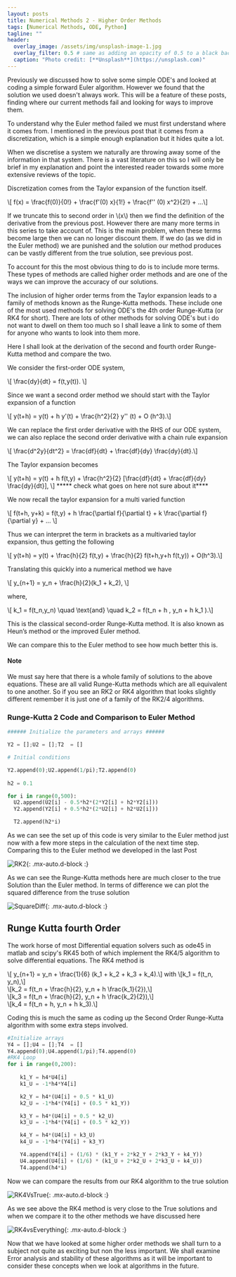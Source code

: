 ```yaml
---
layout: posts
title: Numerical Methods 2 - Higher Order Methods
tags: [Numerical Methods, ODE, Python]
tagline: ""
header:
  overlay_image: /assets/img/unsplash-image-1.jpg
  overlay_filter: 0.5 # same as adding an opacity of 0.5 to a black background
  caption: "Photo credit: [**Unsplash**](https://unsplash.com)"
---
```


Previously we discussed how to solve some simple ODE's and looked at coding a simple forward Euler algorithm. However we found that the solution we used doesn't always work. This will be a feature of these posts, finding where our current methods fail and looking for ways to improve them.

To understand why the Euler method failed we must first understand where it comes from. I mentioned in the previous post that it comes from a discretization, which is a simple enough explanation but it hides quite a lot. 

When we discretise a system we naturally are throwing away some of the information in that system. There is a vast literature on this so I will only be brief in my explanation and point the interested reader towards some more extensive reviews of the topic. 

Discretization comes from the Taylor expansion of the function itself.

\\[ f(x) = \frac{f(0)}{0!} + \frac{f'(0) x}{1!} + \frac{f'' (0) x^2}{2!} + ...\\]

If we truncate this to second order in \\(x\\) then we find the definition of the derivative from the previous post. However there are many more terms in this series to take account of. This is the main problem, when these terms become large then we can no longer discount them. If we do (as we did in the Euler method) we are punished and the solution our method produces can be vastly different from the true solution, see previous post.

To account for this the most obvious thing to do is to include more terms. These types of methods are called higher order methods and are one of the ways we can improve the accuracy of our solutions. 

The inclusion of higher order terms from the Taylor expansion leads to a family of methods known as the Runge-Kutta methods. These include one of the most used methods for solving ODE's the 4th order Runge-Kutta (or RK4 for short). There are lots of other methods for solving ODE's but i do not want to dwell on them too much so I shall leave a link to some of them for anyone who wants to look into them more. 

Here I shall look at the derivation of the second and fourth order Runge-Kutta method and compare the two. 

We consider the first-order ODE system,

\\[ \frac{dy}{dt} = f(t,y(t)). \\]

Since we want a second order method we should start with the Taylor expansion of a function

\\[ y(t+h) = y(t) + h y'(t) + \frac{h^2}{2} y'' (t) + O (h^3).\\]

We can replace the first order derivative with the RHS of our ODE system, we can also replace the second order derivative with a chain rule expansion

\\[ \frac{d^2y}{dt^2} = \frac{df}{dt} + \frac{df}{dy} \frac{dy}{dt}.\\]

The Taylor expansion becomes 

\\[  y(t+h) = y(t) + h f(t,y) + \frac{h^2}{2} [\frac{df}{dt} + \frac{df}{dy} \frac{dy}{dt}], \\]
***** check what goes on here not sure about it****
 
 We now recall the taylor expansion for a multi varied function 

\\[  f(t+h, y+k) = f(t,y) + h \frac{\partial f}{\partial t} + k \frac{\partial f}{\partial y} + ... \\]

Thus we can interpret the term in brackets as a multivaried taylor expansion, thus getting the following 

\\[ y(t+h)  = y(t) + \frac{h}{2} f(t,y) + \frac{h}{2} f(t+h,y+h f(t,y)) + O(h^3).\\] 

Translating this quickly into a numerical method we have 

\\[ y_{n+1} = y_n + \frac{h}{2}(k_1 + k_2),  \\]

where,

\\[ k_1 = f(t_n,y_n) \quad \text{and} \quad k_2 = f(t_n + h , y_n + h k_1 ).\\]

This is the classical second-order Runge-Kutta method. It is also known as Heun’s method or the improved Euler method.

We can compare this to the Euler method to see how much better this is. 

#### Note
We must say here that there is a whole family of solutions to the above equations. These are all valid Runge-Kutta methods which are all equivalent to one another. So if you see an RK2 or RK4 algorithm that looks slightly different remember it is just one of a family of the RK2/4 algorithms. 

### Runge-Kutta 2 Code and Comparison to Euler Method

``` python
###### Initialize the parameters and arrays ######

Y2 = [];U2 = [];T2  = []

# Initial conditions

Y2.append(0);U2.append(1/pi);T2.append(0)
 
h2 = 0.1

for i in range(0,500):
  U2.append(U2[i] - 0.5*h2*(2*Y2[i] + h2*Y2[i]))
  Y2.append(Y2[i] + 0.5*h2*(2*U2[i] + h2*U2[i]))

  T2.append(h2*i)
```
As we can see the set up of this code is very similar to the Euler method just now with a few more steps in the calculation of the next time step. Comparing this to the Euler method we developed in the last Post


![RK2](/assets/img/RK2vsEuler.png){: .mx-auto.d-block :}

As we can see the Runge-Kutta methods here are much closer to the true Solution than the Euler method. In terms of difference we can plot the squared difference from the truse solution

![SquareDiff](/assets/img/Square_Difference.png){: .mx-auto.d-block :}


## Runge Kutta fourth Order

The work horse of most Differential equation solvers such as ode45 in matlab and scipy's RK45 both of which implement the RK4/5 algorithm to solve differential equations. The RK4 method is 

\\[ y_{n+1} = y_n  + \frac{1}{6} (k_1 + k_2 + k_3 + k_4).\\]
with 
\\[k_1 = f(t_n, y_n),\\]  
\\[k_2 = f(t_n + \frac{h}{2}, y_n + h \frac{k_1}{2}),\\]  
\\[k_3 = f(t_n + \frac{h}{2}, y_n + h \frac{k_2}{2}),\\]  
\\[k_4 = f(t_n + h, y_n + h k_3).\\]  

Coding this is much the same as coding up the Second Order Runge-Kutta algorithm with some extra steps involved.

```python
#Initialize arrays
Y4 = [];U4 = [];T4  = []
Y4.append(0);U4.append(1/pi);T4.append(0)
#RK4 Loop
for i in range(0,200):
    
    k1_Y = h4*U4[i]
    k1_U = -1*h4*Y4[i]

    k2_Y = h4*(U4[i] + 0.5 * k1_U)
    k2_U = -1*h4*(Y4[i] + (0.5 * k1_Y))

    k3_Y = h4*(U4[i] + 0.5 * k2_U)
    k3_U = -1*h4*(Y4[i] + (0.5 * k2_Y))

    k4_Y = h4*(U4[i] + k3_U)
    k4_U = -1*h4*(Y4[i] + k3_Y)

    Y4.append(Y4[i] + (1/6) * (k1_Y + 2*k2_Y + 2*k3_Y + k4_Y))
    U4.append(U4[i] + (1/6) * (k1_U + 2*k2_U + 2*k3_U + k4_U))
    T4.append(h4*i)


 ```
Now we can compare the results from our RK4 algorithm to the true solution 

![RK4VsTrue](/assets/img/RK4vsTrue.png){: .mx-auto.d-block :}

As we see above the RK4 method is very close to the True solutions and when we compare it to the other methods we have discussed here

![RK4vsEverything](/assets/img/RK4_All.png){: .mx-auto.d-block :}


 


 Now that we have looked at some higher order methods we shall turn to a subject not quite as exciting but non the less important. We shall examine Error analysis and stability of these algorithms as it will be important to consider these concepts when we look at algorithms in the future.



